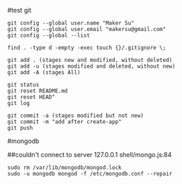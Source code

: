 #test git

```
git config --global user.name "Maker Su"
git config --global user.email "makersu@gmail.com"
git config --global --list
```
```
find . -type d -empty -exec touch {}/.gitignore \;
```
```
git add . (stages new and modified, without deleted)
git add -u (stages modified and deleted, without new)
git add -A (stages All)

git status
git reset README.md
git reset HEAD^
git log

git commit -a (stages modified but not new)
git commit -m "add after create-app"
git push
```

#mongodb

##couldn't connect to server 127.0.0.1 shell/mongo.js:84

```
sudo rm /var/lib/mongodb/mongod.lock
sudo -u mongodb mongod -f /etc/mongodb.conf --repair
```
